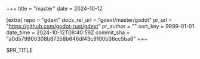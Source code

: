 +++
title = "master"
date = 2024-10-12

[extra]
repo = "gdext"
docs_rel_url = "gdext/master/godot"
pr_url = "https://github.com/godot-rust/gdext"
pr_author = ""
sort_key = 9999-01-01
date_time = 2024-10-12T08:40:59Z
commit_sha = "a0d579900308b87358b646df43c9100b36cc5ba6"
+++

$PR_TITLE
